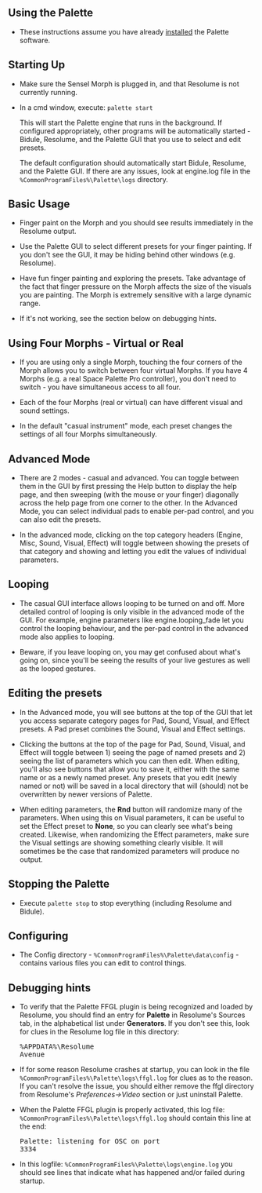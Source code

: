 ## Using the Palette

- These instructions assume you have already <a href=installation.md>installed</a> the Palette software.

## Starting Up

- Make sure the Sensel Morph is plugged in, and that Resolume is not currently running.

- In a cmd window, execute: `palette start`

    This will start the Palette engine that runs in the background.  If configured appropriately, other programs will be automatically started - Bidule,
    Resolume, and the Palette GUI that you use to select and edit presets.

    The default configuration should automatically start Bidule, Resolume, and the Palette GUI.  If there are any issues, look at engine.log file in the
    `%CommonProgramFiles%\Palette\logs` directory.

## Basic Usage

- Finger paint on the Morph and you should see results immediately in the Resolume output.

- Use the Palette GUI to select different presets for your
finger painting.  If you don't see the GUI, it may be hiding behind other windows (e.g. Resolume).

- Have fun finger painting and exploring the presets.  Take advantage of the fact
that finger pressure on the Morph affects the size of the visuals you are painting.
The Morph is extremely sensitive with a large dynamic range.

- If it's not working, see the section below on debugging hints.

## Using Four Morphs - Virtual or Real

- If you are using only a single Morph, touching the four corners of the Morph
allows you to switch between four virtual Morphs.
If you have 4 Morphs (e.g. a real Space Palette Pro controller),
you don't need to switch - you have simultaneous access to all four.

- Each of the four Morphs (real or virtual) can have different visual and sound settings.

- In the default "casual instrument" mode, each preset changes the settings of all four Morphs simultaneously.

## Advanced Mode

- There are 2 modes - casual and advanced.  You can toggle between them in the GUI by first pressing the Help button to display the help page, and then sweeping (with the mouse or your finger) diagonally across the help page from one corner to the other.
In the Advanced Mode, you can select individual pads to enable per-pad control, and you can also edit the presets.

- In the advanced mode, clicking on the top category headers (Engine, Misc, Sound, Visual, Effect) will toggle between showing the presets of that category and showing and letting you edit the values of individual parameters.

## Looping

- The casual GUI interface allows looping to be turned on and off.  More detailed control of looping is only visible in the advanced mode of the GUI.  For example, engine parameters like engine.looping_fade let you control the looping behaviour, and the per-pad control in the advanced mode also applies to looping.

- Beware, if you leave looping on, you may get confused about what's going on, since you'll be seeing
the results of your live gestures as well as the looped gestures.

## Editing the presets

- In the Advanced mode, you will see buttons at the top of the GUI that let you access
separate category pages for Pad, Sound, Visual, and Effect presets.
A Pad preset combines the Sound, Visual and Effect settings.

- Clicking the buttons at the top of the page for Pad, Sound, Visual, and Effect will toggle
between 1) seeing the page of named presets and 2) seeing the list of parameters which you can 
then edit.  When editing, you'll also see buttons that allow you to save it, either with the same
name or as a newly named preset.  Any presets that you edit (newly named or not) will be saved
in a local directory that will (should) not be overwritten by newer versions of Palette.

- When editing parameters, the <b>Rnd</b> button will randomize many of the parameters.
When using this on Visual parameters, it can be useful to set the Effect preset to <b>None</b>,
so you can clearly see what's being created.  Likewise, when randomizing the Effect parameters,
make sure the Visual settings are showing something clearly visible.  It will sometimes be the
case that randomized parameters will produce no output.

## Stopping the Palette

- Execute `palette stop` to stop everything (including Resolume and Bidule).

## Configuring

- The Config directory - `%CommonProgramFiles%\Palette\data\config` -
contains various files you can edit to control things.

## Debugging hints

- To verify that the Palette FFGL plugin is being recognized and loaded by Resolume,
you should find an entry for <b>Palette</b> in Resolume's Sources tab, in the alphabetical list under <b>Generators</b>.
If you don't see this, look for clues in the Resolume log file in this directory: <pre>%APPDATA%\Resolume Avenue</pre>

- If for some reason Resolume crashes at startup,
you can look in the file `%CommonProgramFiles%\Palette\logs\ffgl.log`
for clues as to the reason.  If you can't resolve the issue,
you should either remove the ffgl directory from Resolume's <i>Preferences->Video</i> section or just uninstall Palette.

- When the Palette FFGL plugin is properly activated, this log file: `%CommonProgramFiles%\Palette\logs\ffgl.log`
should contain this line at the end: <pre>Palette: listening for OSC on port 3334</pre>

- In this logfile: `%CommonProgramFiles%\Palette\logs\engine.log`
you should see lines that indicate what has happened and/or failed during startup.
